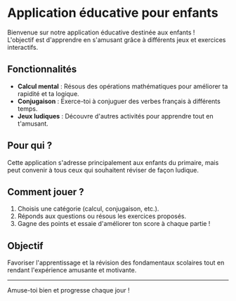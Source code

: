 # Application éducative pour enfants

Bienvenue sur notre application éducative destinée aux enfants !  
L'objectif est d'apprendre en s'amusant grâce à différents jeux et exercices interactifs.

## Fonctionnalités

- **Calcul mental** : Résous des opérations mathématiques pour améliorer ta rapidité et ta logique.
- **Conjugaison** : Exerce-toi à conjuguer des verbes français à différents temps.
- **Jeux ludiques** : Découvre d'autres activités pour apprendre tout en t'amusant.

## Pour qui ?

Cette application s'adresse principalement aux enfants du primaire, mais peut convenir à tous ceux qui souhaitent réviser de façon ludique.

## Comment jouer ?

1. Choisis une catégorie (calcul, conjugaison, etc.).
2. Réponds aux questions ou résous les exercices proposés.
3. Gagne des points et essaie d'améliorer ton score à chaque partie !

## Objectif

Favoriser l'apprentissage et la révision des fondamentaux scolaires tout en rendant l'expérience amusante et motivante.

---

Amuse-toi bien et progresse chaque jour !